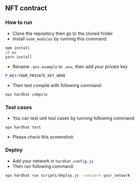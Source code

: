 ## NFT contract


### How to run

* Clone the repository then go to the cloned folder
* Install ```node_modules``` by running this command:
```bash
npm install
// or
yarn install
```
* Rename ```.env.example``` to ```.env```, then add your private key
```bash
P_KEY=YOUR_PRIVATE_KEY_HERE
```
* Then test compile with following command:
```bash
npx hardhat compile
```

### Test cases

* You can test unit test cases by running following command:
```bash
npx hardhat test
```

* Please check this screenshot:

### Deploy

* Add your network in ```hardhat.config.js```
* Then run following command:
```bash
npx hardhat run scripts/deploy.js --network your_network
```